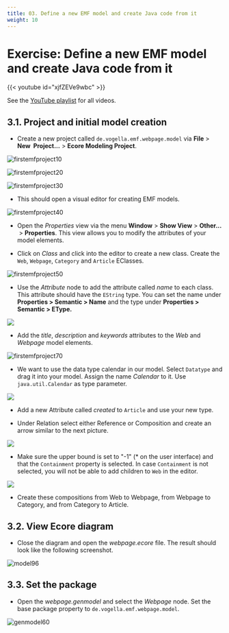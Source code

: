 ```yaml
---
title: 03. Define a new EMF model and create Java code from it
weight: 10
---
```


# Exercise: Define a new EMF model and create Java code from it

{{< youtube id="xjfZEVe9wbc" >}}

See the [YouTube playlist](https://www.youtube.com/playlist?list=PLGyeoukah9NbkEFnbQHtASnM6C_SnRRzv) for all videos.


## 3.1. Project and initial model creation

- Create a new project called ``de.vogella.emf.webpage.model`` via **File** > **New  Project...​** > **Ecore Modeling Project**.

![firstemfproject10](img/image6.png)

![firstemfproject20](img/image7.png)

![firstemfproject30](img/image8.png)

- This should open a visual editor for creating EMF models.

![firstemfproject40](img/image9.png)

- Open the *Properties* view via the menu **Window** > **Show View** > **Other...​** > **Properties**. This view allows you to modify the attributes of your model elements.

- Click on *Class* and click into the editor to create a new class. Create the ``Web``, ``Webpage``, ``Category`` and `Article` EClasses.

![firstemfproject50](img/image10.png)

- Use the *Attribute* node to add the attribute called *name* to each class. This attribute should have the `EString` type. You can set the name under **Properties \> Semantic \> Name** and the type under **Properties \> Semantic \> EType.**

![](img/image11.png)

- Add the *title*, *description* and *keywords* attributes to the *Web* and *Webpage* model elements.

![firstemfproject70](img/image12.png)

- We want to use the data type calendar in our model. Select ``Datatype`` and drag it into your model. Assign the name *Calendar* to it. Use ``java.util.Calendar`` as type parameter.

![](img/image13.png)

- Add a new Attribute called *created* to ``Article`` and use your new type.

- Under Relation select either Reference or Composition and create an arrow similar to the next picture.

![](img/image14.png)

- Make sure the upper bound is set to \"-1\" (\* on the user interface) and that the ``Containment`` property is selected. In case ``Containment`` is not selected, you will not be able to add children to ``Web`` in the editor.

![](img/image15.png)

- Create these compositions from Web to Webpage, from Webpage to Category, and from Category to Article.

## 3.2. View Ecore diagram

- Close the diagram and open the *webpage.ecore* file. The result should look like the following screenshot.

![model96](img/image16.png)

## 3.3. Set the package

- Open the *webpage.genmodel* and select the *Webpage* node. Set the base package property to ``de.vogella.emf.webpage.model``.

![genmodel60](img/image17.png)